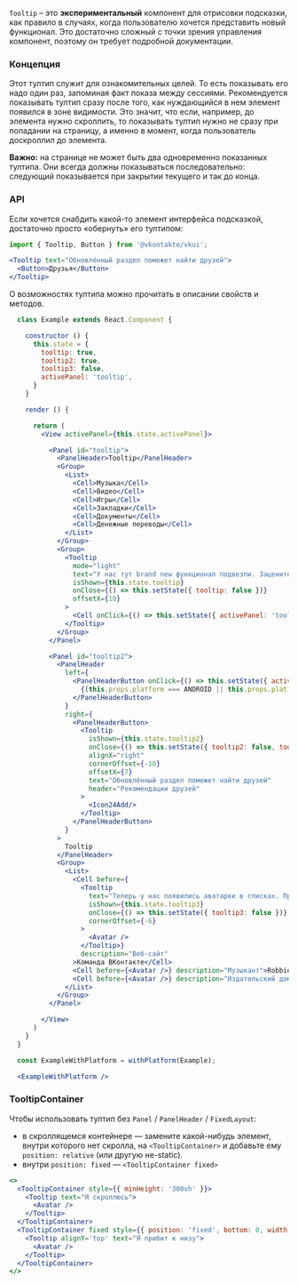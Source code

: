 `Tooltip` – это **экспериментальный** компонент для отрисовки подсказки, как правило в случаях, когда пользователю
хочется представить новый функционал. Это достаточно сложный с точки зрения управления компонент, поэтому он
требует подробной документации.

### Концепция
Этот тултип служит для ознакомительных целей. То есть показывать его надо один раз, запоминая факт показа между
сессиями. Рекомендуется показывать тултип сразу после того, как нуждающийся в нем элемент появился в зоне видимости.
Это значит, что если, например, до элемента нужно скроллить, то показывать тултип нужно не сразу при попадании
на страницу, а именно в момент, когда пользователь доскроллил до элемента.

**Важно:** на странице не может быть два одновременно показанных тултипа. Они всегда должны показываться
последовательно: следующий показывается при закрытии текущего и так до конца.


### API

Если хочется снабдить какой-то элемент интерфейса подсказкой, достаточно просто «обернуть» его тултипом:
``` jsx static
import { Tooltip, Button } from '@vkontakte/vkui';

<Tooltip text="Обновлённый раздел поможет найти друзей">
  <Button>Друзья</Button>
</Tooltip>
```
О возможностях тултипа можно прочитать в описании свойств и методов.

```jsx
  class Example extends React.Component {

    constructor () {
      this.state = {
        tooltip: true,
        tooltip2: true,
        tooltip3: false,
        activePanel: 'tooltip',
      }
    }

    render () {

      return (
        <View activePanel={this.state.activePanel}>

          <Panel id="tooltip">
            <PanelHeader>Tooltip</PanelHeader>
            <Group>
              <List>
                <Cell>Музыка</Cell>
                <Cell>Видео</Cell>
                <Cell>Игры</Cell>
                <Cell>Закладки</Cell>
                <Cell>Документы</Cell>
                <Cell>Денежные переводы</Cell>
              </List>
            </Group>
            <Group>
              <Tooltip
                mode="light"
                text="У нас тут brand new функционал подвезли. Зацените!"
                isShown={this.state.tooltip}
                onClose={() => this.setState({ tooltip: false })}
                offsetX={10}
              >
                <Cell onClick={() => this.setState({ activePanel: 'tooltip2' })}>VK Pay</Cell>
              </Tooltip>
            </Group>
          </Panel>

          <Panel id="tooltip2">
            <PanelHeader
              left={
                <PanelHeaderButton onClick={() => this.setState({ activePanel: 'tooltip' })}>
                  {(this.props.platform === ANDROID || this.props.platform === VKCOM) ? <Icon24Back/> : <Icon28ChevronBack/>}
                </PanelHeaderButton>
              }
              right={
                <PanelHeaderButton>
                  <Tooltip
                    isShown={this.state.tooltip2}
                    onClose={() => this.setState({ tooltip2: false, tooltip3: true })}
                    alignX="right"
                    cornerOffset={-10}
                    offsetX={7}
                    text="Обновлённый раздел поможет найти друзей"
                    header="Рекомендации друзей"
                  >
                    <Icon24Add/>
                  </Tooltip>
                </PanelHeaderButton>
              }
            >
              Tooltip
            </PanelHeader>
            <Group>
              <List>
                <Cell before={
                  <Tooltip
                    text="Теперь у нас появились аватарки в списках. Правда круто?"
                    isShown={this.state.tooltip3}
                    onClose={() => this.setState({ tooltip3: false })}
                    cornerOffset={-6}
                  >
                    <Avatar />
                  </Tooltip>}
                  description="Веб-сайт"
                >Команда ВКонтакте</Cell>
                <Cell before={<Avatar />} description="Музыкант">Robbie Williams</Cell>
                <Cell before={<Avatar />} description="Издательский дом">ПостНаука</Cell>
              </List>
            </Group>
          </Panel>

        </View>
      )
    }
  }

  const ExampleWithPlatform = withPlatform(Example);

  <ExampleWithPlatform />
```

### TooltipContainer

Чтобы использовать тултип без `Panel` / `PanelHeader` / `FixedLayout`:
- в скроллящемся контейнере — замените какой-нибудь элемент, внутри которого нет скролла, на `<TooltipContainer>` и добавьте ему `position: relative` (или другую не-static).
- внутри `position: fixed` — `<TooltipContainer fixed>`

```jsx { "props": { "autoLayout": "root" } }
<>
  <TooltipContainer style={{ minHeight: '300vh' }}>
    <Tooltip text="Я скроллюсь">
      <Avatar />
    </Tooltip>
  </TooltipContainer>
  <TooltipContainer fixed style={{ position: 'fixed', bottom: 0, width: '100%' }}>
    <Tooltip alignY='top' text="Я прибит к низу">
      <Avatar />
    </Tooltip>
  </TooltipContainer>
</>
```
